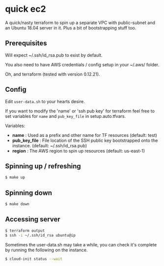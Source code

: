 # quick ec2

A quick/nasty terraform to spin up a separate VPC with public-subnet and an Ubuntu 18.04 server in it. Plus a bit of bootstrapping stuff too.

## Prerequisites

Will expect ~/.ssh/id_rsa.pub to exist by default.

You also need to have AWS credentials / config setup in your ~/.aws/ folder.

Oh, and terraform (tested with version 0.12.21). 

## Config

Edit `user-data.sh` to your hearts desire.

If you want to modify the 'name' or 'ssh pub key' for terraform feel free to set variables for `name` and `pub_key_file` in setup.auto.tfvars.

Variables:
* **name** : Used as a prefix and other name for TF resources (default: test)
* **pub_key_file** : File location of the SSH public key bootstrapped onto the instance. (default: ~/.ssh/id_rsa.pub)
* **region** : The AWS region to spin up resources (default: us-east-1)

## Spinning up / refreshing

```bash
$ make up
```

## Spinning down

```bash
$ make down
```

## Accessing server

```bash
$ terraform output
$ ssh -i ~/.ssh/id_rsa ubuntu@ip
```

Sometimes the user-data.sh may take a while, you can check it's complete by running the following on the instance.

```bash
$ cloud-init status --wait
```

